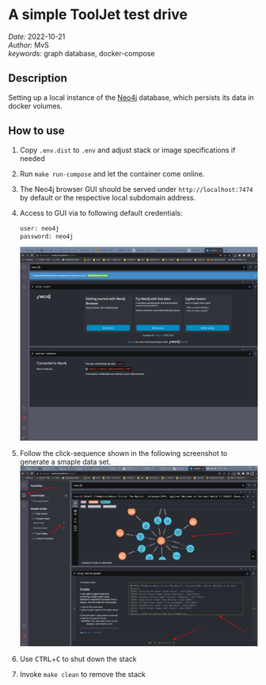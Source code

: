 # A simple ToolJet test drive

*Date:* 2022-10-21  
*Author:* MvS  
*keywords:* graph database, docker-compose

## Description

Setting up a local instance of the [Neo4j](https://neo4j.com/) database, which persists its data in docker volumes.

## How to use

1. Copy `.env.dist` to `.env` and adjust stack or image specifications if needed

2. Run `make run-compose` and let the container come online.

3. The Neo4j browser GUI should be served under `http://localhost:7474` by default or the respective
local subdomain address.

4. Access to GUI via to following default credentials:

    ```[bash]
    user: neo4j
    password: neo4j
    ```

    ![Screenshot of Neo4j browser screen](images/neo4j_browser_screen_01.png "Screenshot of Neo4j browser screen")

5. Follow the click-sequence shown in the following screenshot to generate a smaple data set.
![Screenshot of Neo4j browser screen instructions](images/neo4j_browser_screen_02.png "Screenshot of instructions to for getting started with graphs")

6. Use <kbd>CTRL</kbd>+<kbd>C</kbd> to shut down the stack

7. Invoke `make clean` to remove the stack
